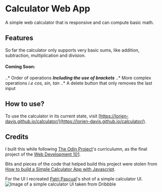 # Calculator Web App
A simple web calculator that is responsive and can compute basic math.

## Features
So far the calculator only supports very basic sums, like addition, subtraction, multiplication and division.

#### Coming Soon:
..* Order of operations **_Including the use of brackets_**
..* More complex operations *i.e cos, sin, tan*
..* A delete button that only removes the last input

## How to use?
To use the calculator in its current state, visit [https://lorien-davis.github.io/calculator/](https://lorien-davis.github.io/calculator/).

## Credits
I built this while following [The Odin Project](https://www.theodinproject.com/)'s curriculumn, as the final project of the [Web Development 101](https://www.theodinproject.com/courses/web-development-101/lessons/calculator).

Bits and pieces of the code that helped build this project were stolen from [How to build a Simple Calculator App with Javascript](https://freshman.tech/calculator/).

For the UI I recreated [Patri Pascual](https://dribbble.com/patpascual)'s shot of a simple calculator UI.
![Image of a simple calculator UI taken from Dribbble](https://cdn.dribbble.com/users/478444/screenshots/3467471/dui_004_calculator-b.png)